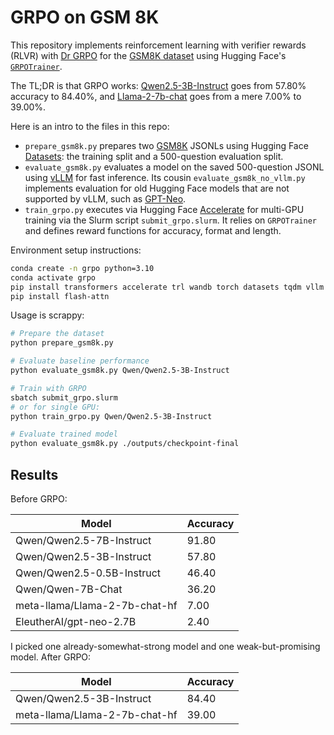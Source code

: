 # GRPO on GSM 8K

This repository implements reinforcement learning with verifier rewards (RLVR)
with [Dr GRPO](https://arxiv.org/abs/2503.20783) for the [GSM8K
dataset](https://huggingface.co/datasets/openai/gsm8k) using
Hugging Face's
[`GRPOTrainer`](https://huggingface.co/docs/trl/main/en/grpo_trainer).

The TL;DR is that GRPO works:
[Qwen2.5-3B-Instruct](https://huggingface.co/Qwen/Qwen2.5-3B-Instruct) goes from
57.80% accuracy to 84.40%, and
[Llama-2-7b-chat](https://huggingface.co/meta-llama/Llama-2-7b-chat-hf) goes
from a mere 7.00% to 39.00%.

Here is an intro to the files in this repo:

- `prepare_gsm8k.py` prepares two
  [GSM8K](https://huggingface.co/datasets/openai/gsm8k) JSONLs using Hugging
  Face [Datasets](https://huggingface.co/docs/datasets/en/index): the training
  split and a 500-question evaluation split.
- `evaluate_gsm8k.py` evaluates a model on the saved 500-question JSONL using
  [vLLM](https://github.com/vllm-project/vllm) for fast inference. Its cousin
  `evaluate_gsm8k_no_vllm.py` implements evaluation for old Hugging Face models
  that are not supported by vLLM, such as
  [GPT-Neo](https://huggingface.co/EleutherAI/gpt-neo-2.7B).
- `train_grpo.py` executes via Hugging Face
  [Accelerate](https://huggingface.co/docs/accelerate/en/index) for multi-GPU
  training via the Slurm script `submit_grpo.slurm`. It relies on `GRPOTrainer`
  and defines reward functions for accuracy, format and length.

Environment setup instructions:

```bash
conda create -n grpo python=3.10
conda activate grpo
pip install transformers accelerate trl wandb torch datasets tqdm vllm
pip install flash-attn
```

Usage is scrappy:

```bash
# Prepare the dataset
python prepare_gsm8k.py

# Evaluate baseline performance
python evaluate_gsm8k.py Qwen/Qwen2.5-3B-Instruct

# Train with GRPO
sbatch submit_grpo.slurm
# or for single GPU:
python train_grpo.py Qwen/Qwen2.5-3B-Instruct

# Evaluate trained model
python evaluate_gsm8k.py ./outputs/checkpoint-final
```

## Results

Before GRPO:

| Model | Accuracy |
| --- | --- |
| Qwen/Qwen2.5-7B-Instruct | 91.80 |
| Qwen/Qwen2.5-3B-Instruct | 57.80 |
| Qwen/Qwen2.5-0.5B-Instruct | 46.40 |
| Qwen/Qwen-7B-Chat | 36.20 |
| meta-llama/Llama-2-7b-chat-hf | 7.00 |
| EleutherAI/gpt-neo-2.7B | 2.40 |

I picked one already-somewhat-strong model and one weak-but-promising model.
After GRPO:

| Model | Accuracy |
| --- | --- |
| Qwen/Qwen2.5-3B-Instruct | 84.40 |
| meta-llama/Llama-2-7b-chat-hf | 39.00 |
